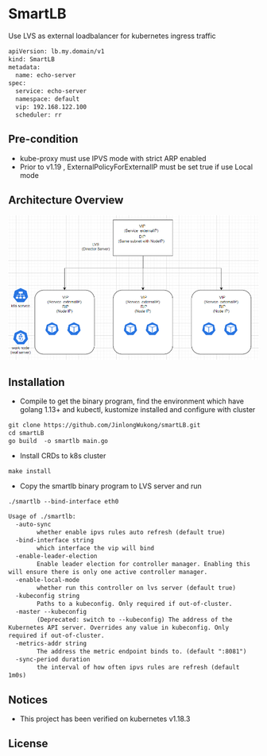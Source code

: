 # SmartLB

Use LVS as external loadbalancer for kubernetes ingress traffic

```
apiVersion: lb.my.domain/v1
kind: SmartLB
metadata:
  name: echo-server
spec:
  service: echo-server
  namespace: default
  vip: 192.168.122.100
  scheduler: rr
```
## Pre-condition
- kube-proxy must use IPVS mode with strict ARP enabled
- Prior to v1.19 , ExternalPolicyForExternalIP must be set true if use Local mode 

## Architecture Overview
![smartlb-architecture](./images/smartLB.PNG)

## Installation

- Compile to get the binary program, 
find the environment which have golang 1.13+ and kubectl, kustomize installed and configure with cluster

```
git clone https://github.com/JinlongWukong/smartLB.git
cd smartLB
go build  -o smartlb main.go
```

- Install CRDs to k8s cluster
```
make install 
```

- Copy the smartlb binary program to LVS server and run 

```
./smartlb --bind-interface eth0
```

```
Usage of ./smartlb:
  -auto-sync
        whether enable ipvs rules auto refresh (default true)
  -bind-interface string
        which interface the vip will bind
  -enable-leader-election
        Enable leader election for controller manager. Enabling this will ensure there is only one active controller manager.
  -enable-local-mode
        whether run this controller on lvs server (default true)
  -kubeconfig string
        Paths to a kubeconfig. Only required if out-of-cluster.
  -master --kubeconfig
        (Deprecated: switch to --kubeconfig) The address of the Kubernetes API server. Overrides any value in kubeconfig. Only required if out-of-cluster.
  -metrics-addr string
        The address the metric endpoint binds to. (default ":8081")
  -sync-period duration
        the interval of how often ipvs rules are refresh (default 1m0s)
```
## Notices
- This project has been verified on kubernetes v1.18.3

## License